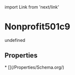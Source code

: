 import Link from 'next/link'
# Nonprofit501c9

undefined

## Properties

<Grid>
* [](/Properties/Schema.org/)

</Grid>

